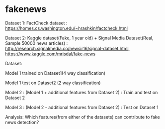 # fakenews
Dataset 1: FactCheck dataset :  https://homes.cs.washington.edu/~hrashkin/factcheck.html

Dataset 2: Kaggle dataset(Fake, 1 year old) + Signal Media Dataset(Real, Sample 50000 news articles) : http://research.signalmedia.co/newsir16/signal-dataset.html, https://www.kaggle.com/mrisdal/fake-news 

Dataset:

Model 1 trained on Dataset1(4 way classification)

Model 1 test on Dataset2 (2 way classification)

Model 2 : (Model 1 + additional features from Dataset 2) : Train and test on Dataset 2

Model 3 : (Model 2 - additional features from Dataset 2) : Test on Dataset 1

Analysis:
Which features(from either of the datasets) can contribute to fake news detection?

 
